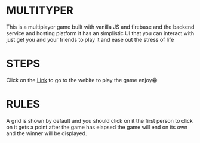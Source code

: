 # MULTITYPER
This is a multiplayer game built with vanilla JS and firebase and the backend service and hosting platform
it has an simplistic UI that you can interact with just get you and your friends to play it and ease out the stress of life
# STEPS
Click on the [Link](#) to go to the webite to play the game enjoy😁
# RULES
A grid is shown by default and you should click on it the first person to click on it gets a point
after the game has elapsed the game will end on its own and the winner will be displayed.
